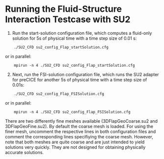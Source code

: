 # Running the Fluid-Structure Interaction Testcase with SU2

1. Run the start-solution configuration file, which computes a fluid-only solution for 5s of physical time with a time step size of 0.01 s:
```
    ./SU2_CFD su2_config_Flap_startSolution.cfg
```
or in parallel:
```
    mpirun -n 4 ./SU2_CFD su2_config_Flap_startSolution.cfg
```
2. Next, run the FSI-solution configuration file, which runs the SU2 adapter for preCICE for another 5s of physical time with a time step size of 0.01s:
```
    ./SU2_CFD su2_config_Flap_FSISolution.cfg
```
or in parallel:
```
    mpirun -n 4 ./SU2_CFD su2_config_Flap_FSISolution.cfg
```

There are two differently fine meshes available (3DFlapGeoCoarse.su2 and 3DFlapGeoFine.su2). By default the coarse mesh is loaded. For using the finer mesh, uncomment the respective lines in both configuration files and comment the corresponding lines specifiying the coarse mesh. However, note that both meshes are quite coarse and are just intended to yield solutions very quickly. They are not designed for obtaining physically accurate solutions.
